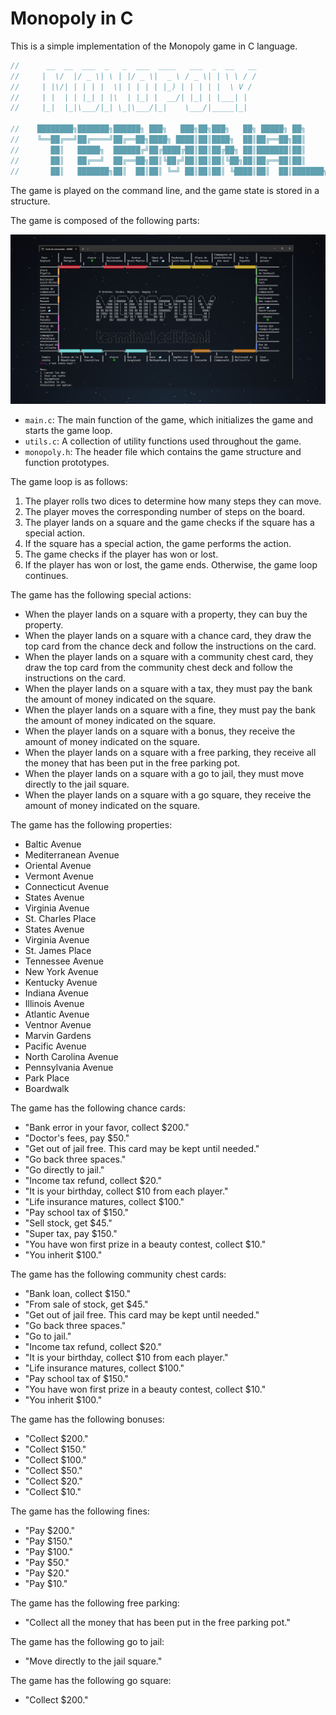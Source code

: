 # Monopoly in C

This is a simple implementation of the Monopoly game in C language.
```c
//      __  __  ___  _   _  ___  ____   ___  _  __   __                                            
//     |  \/  |/ _ \| \ | |/ _ \|  _ \ / _ \| | \ \ / /                                            
//     | |\/| | | | |  \| | | | | |_) | | | | |  \ V /                                             
//     | |  | | |_| | |\  | |_| |  __/| |_| | |___| |                                              
//     |_|  |_|\___/|_| \_|\___/|_|    \___/|_____|_|  

//    ████████╗███████╗██████╗ ███╗   ███╗██╗███╗   ██╗ █████╗ ██╗         ███████╗██████╗ ██╗████████╗██╗ ██████╗ ███╗   ██╗    ██╗
//    ╚══██╔══╝██╔════╝██╔══██╗████╗ ████║██║████╗  ██║██╔══██╗██║         ██╔════╝██╔══██╗██║╚══██╔══╝██║██╔═══██╗████╗  ██║    ██║
//       ██║   █████╗  ██████╔╝██╔████╔██║██║██╔██╗ ██║███████║██║         █████╗  ██║  ██║██║   ██║   ██║██║   ██║██╔██╗ ██║    ██║
//       ██║   ██╔══╝  ██╔══██╗██║╚██╔╝██║██║██║╚██╗██║██╔══██║██║         ██╔══╝  ██║  ██║██║   ██║   ██║██║   ██║██║╚██╗██║    ╚═╝
//       ██║   ███████╗██║  ██║██║ ╚═╝ ██║██║██║ ╚████║██║  ██║███████╗    ███████╗██████╔╝██║   ██║   ██║╚██████╔╝██║ ╚████║    ██╗     
```

The game is played on the command line, and the game state is stored in a structure.

The game is composed of the following parts:

![monopoly exemple](src/image.png)


* `main.c`: The main function of the game, which initializes the game and starts the game loop.
* `utils.c`: A collection of utility functions used throughout the game.
* `monopoly.h`: The header file which contains the game structure and function prototypes.

The game loop is as follows:

1. The player rolls two dices to determine how many steps they can move.
2. The player moves the corresponding number of steps on the board.
3. The player lands on a square and the game checks if the square has a special action.
4. If the square has a special action, the game performs the action.
5. The game checks if the player has won or lost.
6. If the player has won or lost, the game ends. Otherwise, the game loop continues.

The game has the following special actions:

* When the player lands on a square with a property, they can buy the property.
* When the player lands on a square with a chance card, they draw the top card from the chance deck and follow the instructions on the card.
* When the player lands on a square with a community chest card, they draw the top card from the community chest deck and follow the instructions on the card.
* When the player lands on a square with a tax, they must pay the bank the amount of money indicated on the square.
* When the player lands on a square with a fine, they must pay the bank the amount of money indicated on the square.
* When the player lands on a square with a bonus, they receive the amount of money indicated on the square.
* When the player lands on a square with a free parking, they receive all the money that has been put in the free parking pot.
* When the player lands on a square with a go to jail, they must move directly to the jail square.
* When the player lands on a square with a go square, they receive the amount of money indicated on the square.

The game has the following properties:

* Baltic Avenue
* Mediterranean Avenue
* Oriental Avenue
* Vermont Avenue
* Connecticut Avenue
* States Avenue
* Virginia Avenue
* St. Charles Place
* States Avenue
* Virginia Avenue
* St. James Place
* Tennessee Avenue
* New York Avenue
* Kentucky Avenue
* Indiana Avenue
* Illinois Avenue
* Atlantic Avenue
* Ventnor Avenue
* Marvin Gardens
* Pacific Avenue
* North Carolina Avenue
* Pennsylvania Avenue
* Park Place
* Boardwalk

The game has the following chance cards:

* "Bank error in your favor, collect $200."
* "Doctor's fees, pay $50."
* "Get out of jail free. This card may be kept until needed."
* "Go back three spaces."
* "Go directly to jail."
* "Income tax refund, collect $20."
* "It is your birthday, collect $10 from each player."
* "Life insurance matures, collect $100."
* "Pay school tax of $150."
* "Sell stock, get $45."
* "Super tax, pay $150."
* "You have won first prize in a beauty contest, collect $10."
* "You inherit $100."

The game has the following community chest cards:

* "Bank loan, collect $150."
* "From sale of stock, get $45."
* "Get out of jail free. This card may be kept until needed."
* "Go back three spaces."
* "Go to jail."
* "Income tax refund, collect $20."
* "It is your birthday, collect $10 from each player."
* "Life insurance matures, collect $100."
* "Pay school tax of $150."
* "You have won first prize in a beauty contest, collect $10."
* "You inherit $100."

The game has the following bonuses:

* "Collect $200."
* "Collect $150."
* "Collect $100."
* "Collect $50."
* "Collect $20."
* "Collect $10."

The game has the following fines:

* "Pay $200."
* "Pay $150."
* "Pay $100."
* "Pay $50."
* "Pay $20."
* "Pay $10."

The game has the following free parking:

* "Collect all the money that has been put in the free parking pot."

The game has the following go to jail:

* "Move directly to the jail square."

The game has the following go square:

* "Collect $200."
